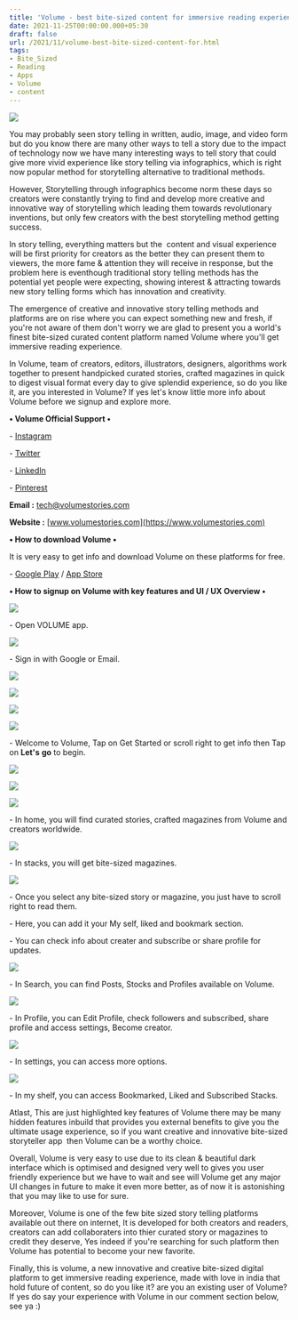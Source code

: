 ```yaml
---
title: 'Volume - best bite-sized content for immersive reading experience.'
date: 2021-11-25T00:00:00.000+05:30
draft: false
url: /2021/11/volume-best-bite-sized-content-for.html
tags: 
- Bite_Sized
- Reading
- Apps
- Volume
- content
---
```


 [![](https://lh3.googleusercontent.com/-9Mm-cqp5MWg/YZ_NOHbADiI/AAAAAAAAHfo/iwSt5HAxXoshUbuuKE_awQeURZLZmjiOgCLcBGAsYHQ/s1600/1637862705088876-0.png)](https://lh3.googleusercontent.com/-9Mm-cqp5MWg/YZ_NOHbADiI/AAAAAAAAHfo/iwSt5HAxXoshUbuuKE_awQeURZLZmjiOgCLcBGAsYHQ/s1600/1637862705088876-0.png) 

  

You may probably seen story telling in written, audio, image, and video form but do you know there are many other ways to tell a story due to the impact of technology now we have many interesting ways to tell story that could give more vivid experience like story telling via infographics, which is right now popular method for storytelling alternative to traditional methods.

  

However, Storytelling through infographics become norm these days so creators were constantly trying to find and develop more creative and innovative way of storytelling which leading them towards revolutionary inventions, but only few creators with the best storytelling method getting success.

  

In story telling, everything matters but the  content and visual experience will be first priority for creators as the better they can present them to viewers, the more fame & attention they will receive in response, but the problem here is eventhough traditional story telling methods has the potential yet people were expecting, showing interest & attracting towards new story telling forms which has innovation and creativity.

  

The emergence of creative and innovative story telling methods and platforms are on rise where you can expect something new and fresh, if you're not aware of them don't worry we are glad to present you a world's finest bite-sized curated content platform named Volume where you'll get immersive reading experience.

  

In Volume, team of creators, editors, illustrators, designers, algorithms work together to present handpicked curated stories, crafted magazines in quick to digest visual format every day to give splendid experience, so do you like it, are you interested in Volume? If yes let's know little more info about Volume before we signup and explore more.

  

**• Volume Official Support •**

\- [Instagram](https://www.instagram.com/volume_stories/)

\- [Twitter](https://twitter.com/volumestories)

\- [LinkedIn](https://www.linkedin.com/company/volumestories/)

\- [Pinterest](https://www.pinterest.com/Volume_stories/)

  

**Email :** [tech@volumestories.com](mailto:tech@volumestories.com)

**Website :** [www.volumestories.com](https://www.volumestories.com)

**• How to download Volume •**

It is very easy to get info and download Volume on these platforms for free.

  

\- [Google Play](https://play.google.com/store/apps/details?id=com.volumestories.flutterapp) / [App Store](https://apps.apple.com/qa/app/volume-immersive-reading/id1584424105)

**• How to signup on Volume with key features and UI / UX Overview •**

 **[![](https://lh3.googleusercontent.com/-vveb5foboQI/YZ_WQ1Y2fiI/AAAAAAAAHgo/wQn_jaBA9J4DJ9H9KR1vZspo6hRbJokvQCLcBGAsYHQ/s1600/1637865025121706-0.png)](https://lh3.googleusercontent.com/-vveb5foboQI/YZ_WQ1Y2fiI/AAAAAAAAHgo/wQn_jaBA9J4DJ9H9KR1vZspo6hRbJokvQCLcBGAsYHQ/s1600/1637865025121706-0.png)** 

\- Open VOLUME app.

  

 [![](https://lh3.googleusercontent.com/-6IyI9Rl3IOs/YZ_WQPH_TtI/AAAAAAAAHgk/uLgeArY0IpwBpCXp1jhylkyUPu9VNZ6jgCLcBGAsYHQ/s1600/1637865021959255-1.png)](https://lh3.googleusercontent.com/-6IyI9Rl3IOs/YZ_WQPH_TtI/AAAAAAAAHgk/uLgeArY0IpwBpCXp1jhylkyUPu9VNZ6jgCLcBGAsYHQ/s1600/1637865021959255-1.png) 

  

\- Sign in with Google or Email.

  

 [![](https://lh3.googleusercontent.com/-7f_ScSrc7kw/YZ_WPUfYZiI/AAAAAAAAHgg/8_sfW344YHwuhfj_MYfyd-lA0OzCkgm6ACLcBGAsYHQ/s1600/1637865018909220-2.png)](https://lh3.googleusercontent.com/-7f_ScSrc7kw/YZ_WPUfYZiI/AAAAAAAAHgg/8_sfW344YHwuhfj_MYfyd-lA0OzCkgm6ACLcBGAsYHQ/s1600/1637865018909220-2.png) 

  

 [![](https://lh3.googleusercontent.com/-2J1sSfTkzsg/YZ_WOq-GA1I/AAAAAAAAHgc/u3U-fJ0nbiwgUYDEsXyu4aWPG07aBcfogCLcBGAsYHQ/s1600/1637865015998518-3.png)](https://lh3.googleusercontent.com/-2J1sSfTkzsg/YZ_WOq-GA1I/AAAAAAAAHgc/u3U-fJ0nbiwgUYDEsXyu4aWPG07aBcfogCLcBGAsYHQ/s1600/1637865015998518-3.png) 

  

 [![](https://lh3.googleusercontent.com/-m38ZJV4wRFk/YZ_WNy07LVI/AAAAAAAAHgY/mrSKKAS4FEAL0Q7IusuZfmcyy4booOz3QCLcBGAsYHQ/s1600/1637865012736829-4.png)](https://lh3.googleusercontent.com/-m38ZJV4wRFk/YZ_WNy07LVI/AAAAAAAAHgY/mrSKKAS4FEAL0Q7IusuZfmcyy4booOz3QCLcBGAsYHQ/s1600/1637865012736829-4.png) 

  

 [![](https://lh3.googleusercontent.com/-kxpBj0AJ1KU/YZ_WNO_zh1I/AAAAAAAAHgU/Ny5NqL_FI1cxIrjWNV-mVWeqD2nIbe0lgCLcBGAsYHQ/s1600/1637865009349578-5.png)](https://lh3.googleusercontent.com/-kxpBj0AJ1KU/YZ_WNO_zh1I/AAAAAAAAHgU/Ny5NqL_FI1cxIrjWNV-mVWeqD2nIbe0lgCLcBGAsYHQ/s1600/1637865009349578-5.png) 

  

  

\- Welcome to Volume, Tap on Get Started or scroll right to get info then Tap on **Let's** **go** to begin.

  

 [![](https://lh3.googleusercontent.com/-KF0DD0-LhxE/YZ_WMQ6NI-I/AAAAAAAAHgQ/a84tdkJC1k0RsCfZhWZ6kJq39Ano7i2DwCLcBGAsYHQ/s1600/1637865006425542-6.png)](https://lh3.googleusercontent.com/-KF0DD0-LhxE/YZ_WMQ6NI-I/AAAAAAAAHgQ/a84tdkJC1k0RsCfZhWZ6kJq39Ano7i2DwCLcBGAsYHQ/s1600/1637865006425542-6.png) 

  

 [![](https://lh3.googleusercontent.com/-QQysJIhDuio/YZ_WLZilPEI/AAAAAAAAHgM/NL2CHhkEMcosZu-U0JvLE5pPuHgxO4Y5wCLcBGAsYHQ/s1600/1637865003179373-7.png)](https://lh3.googleusercontent.com/-QQysJIhDuio/YZ_WLZilPEI/AAAAAAAAHgM/NL2CHhkEMcosZu-U0JvLE5pPuHgxO4Y5wCLcBGAsYHQ/s1600/1637865003179373-7.png) 

  

 [![](https://lh3.googleusercontent.com/-FXbUL5wenrA/YZ_WKtl6lCI/AAAAAAAAHgI/t7HjAZPraEMjKKPBM-xEDOOZXoiMNljUwCLcBGAsYHQ/s1600/1637864999114670-8.png)](https://lh3.googleusercontent.com/-FXbUL5wenrA/YZ_WKtl6lCI/AAAAAAAAHgI/t7HjAZPraEMjKKPBM-xEDOOZXoiMNljUwCLcBGAsYHQ/s1600/1637864999114670-8.png) 

  

\- In home, you will find curated stories, crafted magazines from Volume and creators worldwide.  

  

 [![](https://lh3.googleusercontent.com/-0WnbuKMKpIg/YZ_WJoklL4I/AAAAAAAAHgE/iToYRCyoLikdaxY9pf2LkRz-3KRvTMaNACLcBGAsYHQ/s1600/1637864994429042-9.png)](https://lh3.googleusercontent.com/-0WnbuKMKpIg/YZ_WJoklL4I/AAAAAAAAHgE/iToYRCyoLikdaxY9pf2LkRz-3KRvTMaNACLcBGAsYHQ/s1600/1637864994429042-9.png) 

  

\- In stacks, you will get bite-sized magazines.

  

 [![](https://lh3.googleusercontent.com/-6-s-nEtiFPQ/YZ_WIROR6qI/AAAAAAAAHgA/e5kQYnKzikgR3aWO2iuM8wtbbGLQbrK0gCLcBGAsYHQ/s1600/1637864989557673-10.png)](https://lh3.googleusercontent.com/-6-s-nEtiFPQ/YZ_WIROR6qI/AAAAAAAAHgA/e5kQYnKzikgR3aWO2iuM8wtbbGLQbrK0gCLcBGAsYHQ/s1600/1637864989557673-10.png) 

  

\- Once you select any bite-sized story or magazine, you just have to scroll right to read them.

  

\- Here, you can add it your My self, liked and bookmark section.

  

\- You can check info about creater and subscribe or share profile for updates.

  

 [![](https://lh3.googleusercontent.com/-zf3hj9f7UK4/YZ_WHfhlVyI/AAAAAAAAHf8/StTu3GXAp9ccXJfacpY6XDAMaIuOGZOcwCLcBGAsYHQ/s1600/1637864985980075-11.png)](https://lh3.googleusercontent.com/-zf3hj9f7UK4/YZ_WHfhlVyI/AAAAAAAAHf8/StTu3GXAp9ccXJfacpY6XDAMaIuOGZOcwCLcBGAsYHQ/s1600/1637864985980075-11.png) 

  

\- In Search, you can find Posts, Stocks and Profiles available on Volume.

  

 [![](https://lh3.googleusercontent.com/-F-iiCu7995g/YZ_WGTri_RI/AAAAAAAAHf4/kJb38NzvUgEZa_dXQlhuwy-LyGVPIpcvQCLcBGAsYHQ/s1600/1637864981216010-12.png)](https://lh3.googleusercontent.com/-F-iiCu7995g/YZ_WGTri_RI/AAAAAAAAHf4/kJb38NzvUgEZa_dXQlhuwy-LyGVPIpcvQCLcBGAsYHQ/s1600/1637864981216010-12.png) 

  

\- In Profile, you can Edit Profile, check followers and subscribed, share profile and access settings, Become creator.

  

 [![](https://lh3.googleusercontent.com/-DEZAhV9bAgE/YZ_WFBKmcyI/AAAAAAAAHf0/yzwL5Uh_7XIZBWiOYmCL-gNjzCLS5zbewCLcBGAsYHQ/s1600/1637864977178778-13.png)](https://lh3.googleusercontent.com/-DEZAhV9bAgE/YZ_WFBKmcyI/AAAAAAAAHf0/yzwL5Uh_7XIZBWiOYmCL-gNjzCLS5zbewCLcBGAsYHQ/s1600/1637864977178778-13.png) 

  

\- In settings, you can access more options.

  

 [![](https://lh3.googleusercontent.com/-hg6Yc2quxnY/YZ_WEIl5RHI/AAAAAAAAHfw/YF071pLD3_k3rDT0J_xv8lUp0PqRib5EwCLcBGAsYHQ/s1600/1637864970538742-14.png)](https://lh3.googleusercontent.com/-hg6Yc2quxnY/YZ_WEIl5RHI/AAAAAAAAHfw/YF071pLD3_k3rDT0J_xv8lUp0PqRib5EwCLcBGAsYHQ/s1600/1637864970538742-14.png) 

  

\- In my shelf, you can access Bookmarked, Liked and Subscribed Stacks.

  

Atlast, This are just highlighted key features of Volume there may be many hidden features inbuild that provides you external benefits to give you the ultimate usage experience, so if you want creative and innovative bite-sized storyteller app  then Volume can be a worthy choice.

  

Overall, Volume is very easy to use due to its clean & beautiful dark interface which is optimised and designed very well to gives you user friendly experience but we have to wait and see will Volume get any major UI changes in future to make it even more better, as of now it is astonishing that you may like to use for sure.

  

Moreover, Volume is one of the few bite sized story telling platforms available out there on internet, It is developed for both creators and readers, creators can add collaboraters into thier curated story or magazines to credit they deserve, Yes indeed if you're searching for such platform then Volume has potential to become your new favorite.

  

Finally, this is volume, a new innovative and creative bite-sized digital platform to get immersive reading experience, made with love in india that hold future of content, so do you like it? are you an existing user of Volume? If yes do say your experience with Volume in our comment section below, see ya :)